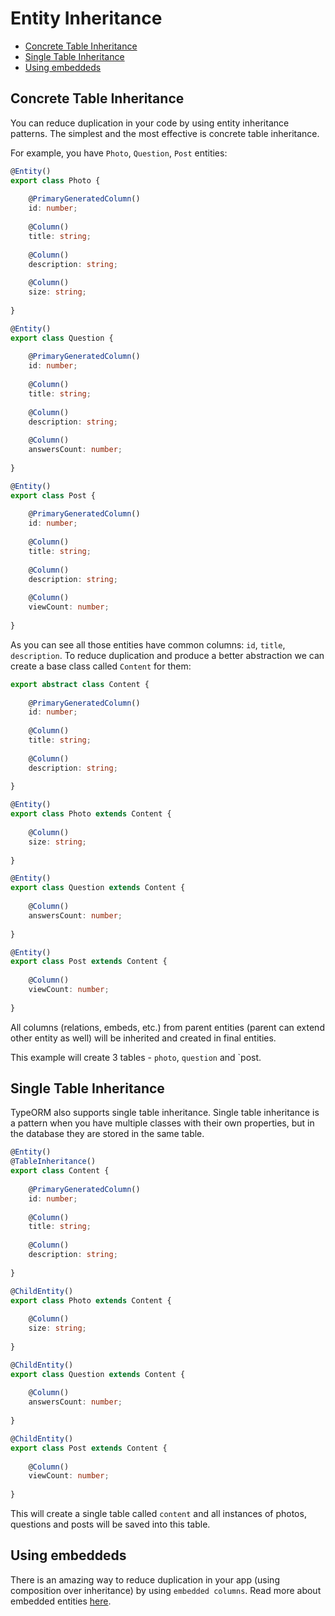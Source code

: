# Entity Inheritance

* [Concrete Table Inheritance](#concrete-table-inheritance)
* [Single Table Inheritance](#single-table-inheritance)
* [Using embeddeds](#using-embeddeds)

## Concrete Table Inheritance

You can reduce duplication in your code by using entity inheritance patterns.
The simplest and the most effective is concrete table inheritance.

For example, you have `Photo`, `Question`, `Post` entities:
  
```typescript
@Entity()
export class Photo {
    
    @PrimaryGeneratedColumn()
    id: number;
 
    @Column()
    title: string;
    
    @Column()
    description: string;
    
    @Column()
    size: string;
    
}
```

```typescript
@Entity()
export class Question {
    
    @PrimaryGeneratedColumn()
    id: number;
 
    @Column()
    title: string;
    
    @Column()
    description: string;
    
    @Column()
    answersCount: number;
    
}
```

```typescript
@Entity()
export class Post {
    
    @PrimaryGeneratedColumn()
    id: number;
 
    @Column()
    title: string;
    
    @Column()
    description: string;
    
    @Column()
    viewCount: number;
    
}
```

As you can see all those entities have common columns: `id`, `title`, `description`.
To reduce duplication and produce a better abstraction we can create a base class called `Content` for them:

```typescript
export abstract class Content {
    
    @PrimaryGeneratedColumn()
    id: number;
 
    @Column()
    title: string;
    
    @Column()
    description: string;
    
}
```

```typescript
@Entity()
export class Photo extends Content {
    
    @Column()
    size: string;
    
}
```

```typescript
@Entity()
export class Question extends Content {
    
    @Column()
    answersCount: number;
    
}
```

```typescript
@Entity()
export class Post extends Content {
    
    @Column()
    viewCount: number;
    
}
```

All columns (relations, embeds, etc.) from parent entities (parent can extend other entity as well)
will be inherited and created in final entities.

This example will create 3 tables - `photo`, `question` and `post.

## Single Table Inheritance

TypeORM also supports single table inheritance. 
Single table inheritance is a pattern when you have multiple classes with their own properties,
but in the database they are stored in the same table.

```typescript
@Entity()
@TableInheritance()
export class Content {
    
    @PrimaryGeneratedColumn()
    id: number;
 
    @Column()
    title: string;
    
    @Column()
    description: string;
    
}
```

```typescript
@ChildEntity()
export class Photo extends Content {
    
    @Column()
    size: string;
    
}
```

```typescript
@ChildEntity()
export class Question extends Content {
    
    @Column()
    answersCount: number;
    
}
```

```typescript
@ChildEntity()
export class Post extends Content {
    
    @Column()
    viewCount: number;
    
}
```

This will create a single table called `content` and all instances of photos, questions and posts 
will be saved into this table.

## Using embeddeds

There is an amazing way to reduce duplication in your app (using composition over inheritance) by using `embedded columns`.
Read more about embedded entities [here](./embedded-entities.md).
